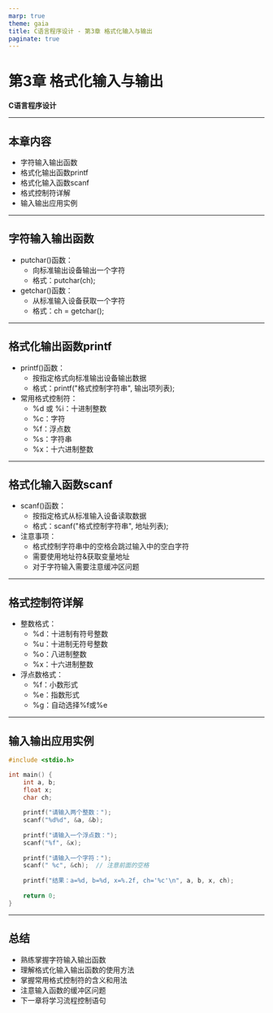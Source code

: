 ```yaml
---
marp: true
theme: gaia
title: C语言程序设计 - 第3章 格式化输入与输出
paginate: true
---
```


<!-- _class: lead -->

# 第3章 格式化输入与输出

**C语言程序设计**

---

## 本章内容

- 字符输入输出函数
- 格式化输出函数printf
- 格式化输入函数scanf
- 格式控制符详解
- 输入输出应用实例

---

<style scoped>
  section {
    font-size: 24px;
  }
</style>

## 字符输入输出函数

- putchar()函数：
  - 向标准输出设备输出一个字符
  - 格式：putchar(ch);
- getchar()函数：
  - 从标准输入设备获取一个字符
  - 格式：ch = getchar();

---

<style scoped>
  section {
    font-size: 24px;
  }
</style>

## 格式化输出函数printf

- printf()函数：
  - 按指定格式向标准输出设备输出数据
  - 格式：printf("格式控制字符串", 输出项列表);
- 常用格式控制符：
  - %d 或 %i：十进制整数
  - %c：字符
  - %f：浮点数
  - %s：字符串
  - %x：十六进制整数

---

<style scoped>
  section {
    font-size: 24px;
  }
</style>

## 格式化输入函数scanf

- scanf()函数：
  - 按指定格式从标准输入设备读取数据
  - 格式：scanf("格式控制字符串", 地址列表);
- 注意事项：
  - 格式控制字符串中的空格会跳过输入中的空白字符
  - 需要使用地址符&获取变量地址
  - 对于字符输入需要注意缓冲区问题

---

<style scoped>
  section {
    font-size: 24px;
  }
</style>

## 格式控制符详解

- 整数格式：
  - %d：十进制有符号整数
  - %u：十进制无符号整数
  - %o：八进制整数
  - %x：十六进制整数
- 浮点数格式：
  - %f：小数形式
  - %e：指数形式
  - %g：自动选择%f或%e

---

<style scoped>
  section {
    font-size: 24px;
  }
</style>

## 输入输出应用实例

```c
#include <stdio.h>

int main() {
    int a, b;
    float x;
    char ch;
    
    printf("请输入两个整数：");
    scanf("%d%d", &a, &b);
    
    printf("请输入一个浮点数：");
    scanf("%f", &x);
    
    printf("请输入一个字符：");
    scanf(" %c", &ch);  // 注意前面的空格
    
    printf("结果：a=%d, b=%d, x=%.2f, ch='%c'\n", a, b, x, ch);
    
    return 0;
}
```

---

<style scoped>
  section {
    font-size: 24px;
  }
</style>

## 总结

- 熟练掌握字符输入输出函数
- 理解格式化输入输出函数的使用方法
- 掌握常用格式控制符的含义和用法
- 注意输入函数的缓冲区问题
- 下一章将学习流程控制语句